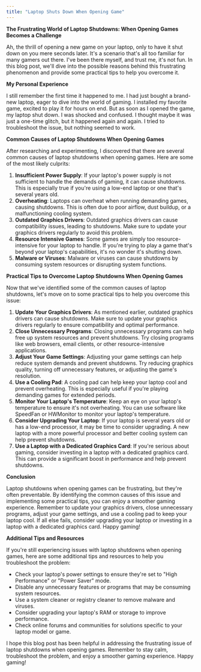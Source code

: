 ```yaml
---
title: "Laptop Shuts Down When Opening Game"
---
```


**The Frustrating World of Laptop Shutdowns: When Opening Games Becomes a Challenge**

Ah, the thrill of opening a new game on your laptop, only to have it shut down on you mere seconds later. It's a scenario that's all too familiar for many gamers out there. I've been there myself, and trust me, it's not fun. In this blog post, we'll dive into the possible reasons behind this frustrating phenomenon and provide some practical tips to help you overcome it.

**My Personal Experience**

I still remember the first time it happened to me. I had just bought a brand-new laptop, eager to dive into the world of gaming. I installed my favorite game, excited to play it for hours on end. But as soon as I opened the game, my laptop shut down. I was shocked and confused. I thought maybe it was just a one-time glitch, but it happened again and again. I tried to troubleshoot the issue, but nothing seemed to work.

**Common Causes of Laptop Shutdowns When Opening Games**

After researching and experimenting, I discovered that there are several common causes of laptop shutdowns when opening games. Here are some of the most likely culprits:

1. **Insufficient Power Supply**: If your laptop's power supply is not sufficient to handle the demands of gaming, it can cause shutdowns. This is especially true if you're using a low-end laptop or one that's several years old.
2. **Overheating**: Laptops can overheat when running demanding games, causing shutdowns. This is often due to poor airflow, dust buildup, or a malfunctioning cooling system.
3. **Outdated Graphics Drivers**: Outdated graphics drivers can cause compatibility issues, leading to shutdowns. Make sure to update your graphics drivers regularly to avoid this problem.
4. **Resource Intensive Games**: Some games are simply too resource-intensive for your laptop to handle. If you're trying to play a game that's beyond your laptop's capabilities, it's no wonder it's shutting down.
5. **Malware or Viruses**: Malware or viruses can cause shutdowns by consuming system resources or disrupting system functions.

**Practical Tips to Overcome Laptop Shutdowns When Opening Games**

Now that we've identified some of the common causes of laptop shutdowns, let's move on to some practical tips to help you overcome this issue:

1. **Update Your Graphics Drivers**: As mentioned earlier, outdated graphics drivers can cause shutdowns. Make sure to update your graphics drivers regularly to ensure compatibility and optimal performance.
2. **Close Unnecessary Programs**: Closing unnecessary programs can help free up system resources and prevent shutdowns. Try closing programs like web browsers, email clients, or other resource-intensive applications.
3. **Adjust Your Game Settings**: Adjusting your game settings can help reduce system demands and prevent shutdowns. Try reducing graphics quality, turning off unnecessary features, or adjusting the game's resolution.
4. **Use a Cooling Pad**: A cooling pad can help keep your laptop cool and prevent overheating. This is especially useful if you're playing demanding games for extended periods.
5. **Monitor Your Laptop's Temperature**: Keep an eye on your laptop's temperature to ensure it's not overheating. You can use software like SpeedFan or HWMonitor to monitor your laptop's temperature.
6. **Consider Upgrading Your Laptop**: If your laptop is several years old or has a low-end processor, it may be time to consider upgrading. A new laptop with a more powerful processor and better cooling system can help prevent shutdowns.
7. **Use a Laptop with a Dedicated Graphics Card**: If you're serious about gaming, consider investing in a laptop with a dedicated graphics card. This can provide a significant boost in performance and help prevent shutdowns.

**Conclusion**

Laptop shutdowns when opening games can be frustrating, but they're often preventable. By identifying the common causes of this issue and implementing some practical tips, you can enjoy a smoother gaming experience. Remember to update your graphics drivers, close unnecessary programs, adjust your game settings, and use a cooling pad to keep your laptop cool. If all else fails, consider upgrading your laptop or investing in a laptop with a dedicated graphics card. Happy gaming!

**Additional Tips and Resources**

If you're still experiencing issues with laptop shutdowns when opening games, here are some additional tips and resources to help you troubleshoot the problem:

* Check your laptop's power settings to ensure they're set to "High Performance" or "Power Saver" mode.
* Disable any unnecessary features or programs that may be consuming system resources.
* Use a system cleaner or registry cleaner to remove malware and viruses.
* Consider upgrading your laptop's RAM or storage to improve performance.
* Check online forums and communities for solutions specific to your laptop model or game.

I hope this blog post has been helpful in addressing the frustrating issue of laptop shutdowns when opening games. Remember to stay calm, troubleshoot the problem, and enjoy a smoother gaming experience. Happy gaming!